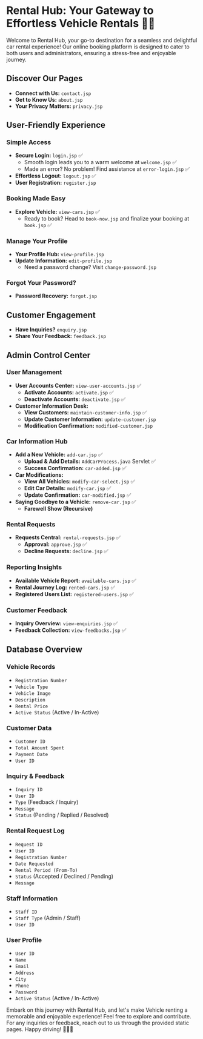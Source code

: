 # Rental Hub: Your Gateway to Effortless Vehicle Rentals 🚗✨

Welcome to Rental Hub, your go-to destination for a seamless and delightful car rental experience! Our online booking platform is designed to cater to both users and administrators, ensuring a stress-free and enjoyable journey.

## Discover Our Pages

- **Connect with Us:** `contact.jsp`
- **Get to Know Us:** `about.jsp`
- **Your Privacy Matters:** `privacy.jsp`

## User-Friendly Experience

### Simple Access

- **Secure Login:** `login.jsp` ✅
  - Smooth login leads you to a warm welcome at `welcome.jsp` ✅
  - Made an error? No problem! Find assistance at `error-login.jsp` ✅
- **Effortless Logout:** `logout.jsp` ✅
- **User Registration:** `register.jsp`

### Booking Made Easy

- **Explore Vehicle:** `view-cars.jsp` ✅
  - Ready to book? Head to `book-now.jsp` and finalize your booking at `book.jsp` ✅

### Manage Your Profile

- **Your Profile Hub:** `view-profile.jsp`
- **Update Information:** `edit-profile.jsp`
  - Need a password change? Visit `change-password.jsp`

### Forgot Your Password?

- **Password Recovery:** `forgot.jsp`

## Customer Engagement

- **Have Inquiries?** `enquiry.jsp`
- **Share Your Feedback:** `feedback.jsp`

## Admin Control Center

### User Management

- **User Accounts Center:** `view-user-accounts.jsp` ✅
  - **Activate Accounts:** `activate.jsp` ✅
  - **Deactivate Accounts:** `deactivate.jsp` ✅
- **Customer Information Desk:**
  - **View Customers:** `maintain-customer-info.jsp` ✅
  - **Update Customer Information:** `update-customer.jsp`
  - **Modification Confirmation:** `modified-customer.jsp`

### Car Information Hub

- **Add a New Vehicle:** `add-car.jsp` ✅
  - **Upload & Add Details:** `AddCarProcess.java` Servlet ✅
  - **Success Confirmation:** `car-added.jsp` ✅
- **Car Modifications:**
  - **View All Vehicles:** `modify-car-select.jsp` ✅
  - **Edit Car Details:** `modify-car.jsp` ✅
  - **Update Confirmation:** `car-modified.jsp` ✅
- **Saying Goodbye to a Vehicle:** `remove-car.jsp` ✅
  - **Farewell Show (Recursive)**

### Rental Requests

- **Requests Central:** `rental-requests.jsp` ✅
  - **Approval:** `approve.jsp` ✅
  - **Decline Requests:** `decline.jsp` ✅

### Reporting Insights

- **Available Vehicle Report:** `available-cars.jsp` ✅
- **Rental Journey Log:** `rented-cars.jsp` ✅
- **Registered Users List:** `registered-users.jsp` ✅

### Customer Feedback

- **Inquiry Overview:** `view-enquiries.jsp` ✅
- **Feedback Collection:** `view-feedbacks.jsp` ✅

## Database Overview

### Vehicle Records

- `Registration Number`
- `Vehicle Type`
- `Vehicle Image`
- `Description`
- `Rental Price`
- `Active Status` (Active / In-Active)

### Customer Data

- `Customer ID`
- `Total Amount Spent`
- `Payment Date`
- `User ID`

### Inquiry & Feedback

- `Inquiry ID`
- `User ID`
- `Type` (Feedback / Inquiry)
- `Message`
- `Status` (Pending / Replied / Resolved)

### Rental Request Log

- `Request ID`
- `User ID`
- `Registration Number`
- `Date Requested`
- `Rental Period (From-To)`
- `Status` (Accepted / Declined / Pending)
- `Message`

### Staff Information

- `Staff ID`
- `Staff Type` (Admin / Staff)
- `User ID`

### User Profile

- `User ID`
- `Name`
- `Email`
- `Address`
- `City`
- `Phone`
- `Password`
- `Active Status` (Active / In-Active)

Embark on this journey with Rental Hub, and let's make Vehicle renting a memorable and enjoyable experience! Feel free to explore and contribute. For any inquiries or feedback, reach out to us through the provided static pages. Happy driving! 🚗💨✨
